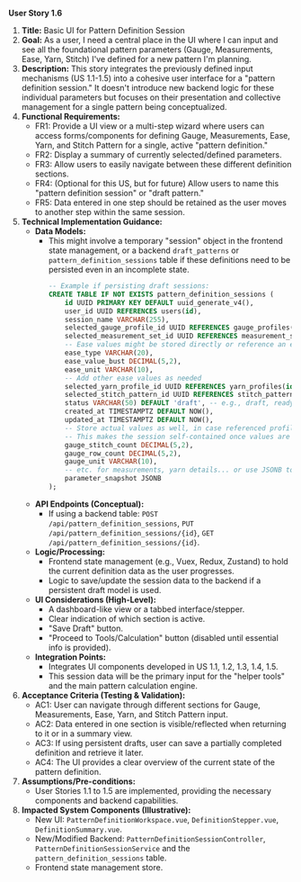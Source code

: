 **User Story 1.6**

1.  **Title:** Basic UI for Pattern Definition Session
2.  **Goal:** As a user, I need a central place in the UI where I can input and see all the foundational pattern parameters (Gauge, Measurements, Ease, Yarn, Stitch) I've defined for a new pattern I'm planning.
3.  **Description:** This story integrates the previously defined input mechanisms (US 1.1-1.5) into a cohesive user interface for a "pattern definition session." It doesn't introduce new backend logic for these individual parameters but focuses on their presentation and collective management for a single pattern being conceptualized.
4.  **Functional Requirements:**
    * FR1: Provide a UI view or a multi-step wizard where users can access forms/components for defining Gauge, Measurements, Ease, Yarn, and Stitch Pattern for a single, active "pattern definition."
    * FR2: Display a summary of currently selected/defined parameters.
    * FR3: Allow users to easily navigate between these different definition sections.
    * FR4: (Optional for this US, but for future) Allow users to name this "pattern definition session" or "draft pattern."
    * FR5: Data entered in one step should be retained as the user moves to another step within the same session.
5.  **Technical Implementation Guidance:**
    * **Data Models:**
        * This might involve a temporary "session" object in the frontend state management, or a backend `draft_patterns` or `pattern_definition_sessions` table if these definitions need to be persisted even in an incomplete state.
            ```sql
            -- Example if persisting draft sessions:
            CREATE TABLE IF NOT EXISTS pattern_definition_sessions (
                id UUID PRIMARY KEY DEFAULT uuid_generate_v4(),
                user_id UUID REFERENCES users(id),
                session_name VARCHAR(255),
                selected_gauge_profile_id UUID REFERENCES gauge_profiles(id),
                selected_measurement_set_id UUID REFERENCES measurement_sets(id),
                -- Ease values might be stored directly or reference an ease_preference_id
                ease_type VARCHAR(20),
                ease_value_bust DECIMAL(5,2),
                ease_unit VARCHAR(10),
                -- Add other ease values as needed
                selected_yarn_profile_id UUID REFERENCES yarn_profiles(id),
                selected_stitch_pattern_id UUID REFERENCES stitch_patterns(id),
                status VARCHAR(50) DEFAULT 'draft', -- e.g., draft, ready_for_calculation
                created_at TIMESTAMPTZ DEFAULT NOW(),
                updated_at TIMESTAMPTZ DEFAULT NOW(),
                -- Store actual values as well, in case referenced profiles are edited/deleted later
                -- This makes the session self-contained once values are "locked in" for a definition
                gauge_stitch_count DECIMAL(5,2),
                gauge_row_count DECIMAL(5,2),
                gauge_unit VARCHAR(10),
                -- etc. for measurements, yarn details... or use JSONB to store a snapshot
                parameter_snapshot JSONB
            );
            ```
    * **API Endpoints (Conceptual):**
        * If using a backend table: `POST /api/pattern_definition_sessions`, `PUT /api/pattern_definition_sessions/{id}`, `GET /api/pattern_definition_sessions/{id}`.
    * **Logic/Processing:**
        * Frontend state management (e.g., Vuex, Redux, Zustand) to hold the current definition data as the user progresses.
        * Logic to save/update the session data to the backend if a persistent draft model is used.
    * **UI Considerations (High-Level):**
        * A dashboard-like view or a tabbed interface/stepper.
        * Clear indication of which section is active.
        * "Save Draft" button.
        * "Proceed to Tools/Calculation" button (disabled until essential info is provided).
    * **Integration Points:**
        * Integrates UI components developed in US 1.1, 1.2, 1.3, 1.4, 1.5.
        * This session data will be the primary input for the "helper tools" and the main pattern calculation engine.
6.  **Acceptance Criteria (Testing & Validation):**
    * AC1: User can navigate through different sections for Gauge, Measurements, Ease, Yarn, and Stitch Pattern input.
    * AC2: Data entered in one section is visible/reflected when returning to it or in a summary view.
    * AC3: If using persistent drafts, user can save a partially completed definition and retrieve it later.
    * AC4: The UI provides a clear overview of the current state of the pattern definition.
7.  **Assumptions/Pre-conditions:**
    * User Stories 1.1 to 1.5 are implemented, providing the necessary components and backend capabilities.
8.  **Impacted System Components (Illustrative):**
    * New UI: `PatternDefinitionWorkspace.vue`, `DefinitionStepper.vue`, `DefinitionSummary.vue`.
    * New/Modified Backend: `PatternDefinitionSessionController`, `PatternDefinitionSessionService` and the `pattern_definition_sessions` table.
    * Frontend state management store.

